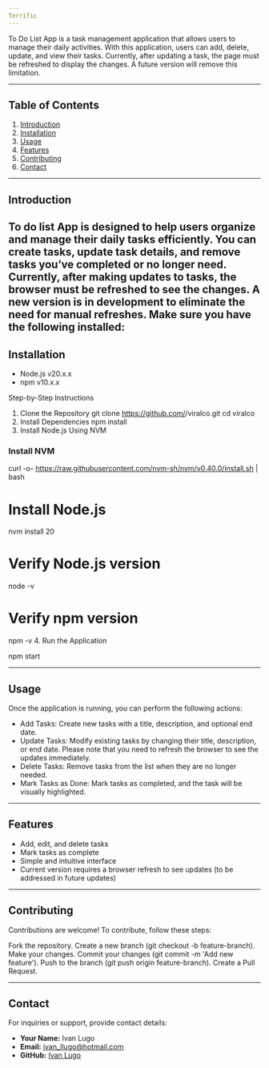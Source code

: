 ```yaml
---
Terrific
---
```


To Do List App is a task management application that allows users to manage their daily activities. With this application, users can add, delete, update, and view their tasks. Currently, after updating a task, the page must be refreshed to display the changes. A future version will remove this limitation.

---

## Table of Contents
1. [Introduction](#introduction)
2. [Installation](#installation)
3. [Usage](#usage)
4. [Features](#features)
5. [Contributing](#contributing)
6. [Contact](#contact)

---
Introduction
---

To do list App is designed to help users organize and manage their daily tasks efficiently. You can create tasks, update task details, and remove tasks you’ve completed or no longer need. Currently, after making updates to tasks, the browser must be refreshed to see the changes. A new version is in development to eliminate the need for manual refreshes.
Make sure you have the following installed:
---
Installation
---
- Node.js v20.x.x
- npm v10.x.x

Step-by-Step Instructions
1. Clone the Repository
git clone https://github.com/<your-username>/viralco.git
cd viralco
2. Install Dependencies
npm install
3. Install Node.js Using NVM
### Install NVM
curl -o- https://raw.githubusercontent.com/nvm-sh/nvm/v0.40.0/install.sh | bash

# Install Node.js
nvm install 20

# Verify Node.js version
node -v

# Verify npm version
npm -v
4. Run the Application

npm start

---
Usage
---
Once the application is running, you can perform the following actions:

- Add Tasks: Create new tasks with a title, description, and optional end date.
- Update Tasks: Modify existing tasks by changing their title, description, or end date. Please note that you need to refresh the browser to see the updates immediately.
- Delete Tasks: Remove tasks from the list when they are no longer needed.
- Mark Tasks as Done: Mark tasks as completed, and the task will be visually highlighted.
---
Features
---
- Add, edit, and delete tasks
- Mark tasks as complete
- Simple and intuitive interface
- Current version requires a browser refresh to see updates (to be addressed in future updates)
---
Contributing
---
Contributions are welcome! To contribute, follow these steps:

Fork the repository.
Create a new branch (git checkout -b feature-branch).
Make your changes.
Commit your changes (git commit -m 'Add new feature').
Push to the branch (git push origin feature-branch).
Create a Pull Request.

---
Contact
---
For inquiries or support, provide contact details:
- **Your Name:** Ivan Lugo
- **Email:** ivan_llugo@hotmail.com
- **GitHub:** [Ivan Lugo](https://github.com/<your-github-username>)
